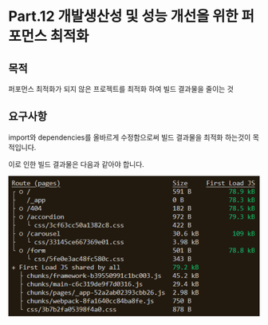 # Part.12 개발생산성 및 성능 개선을 위한 퍼포먼스 최적화

## 목적

퍼포먼스 최적화가 되지 않은 프로젝트를 최적화 하여 빌드 결과물을 줄이는 것

## 요구사항

import와 dependencies를 올바르게 수정함으로써 빌드 결과물을 최적화 하는것이 목적입니다.

이로 인한 빌드 결과물은 다음과 같아야 합니다.

![빌드 결과물](./public/images/main-branch.png)
